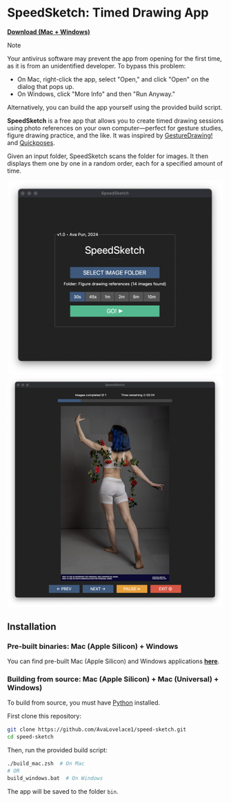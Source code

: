 # SpeedSketch: Timed Drawing App

**[Download (Mac + Windows)](https://github.com/AvaLovelace1/speed-sketch/releases/latest)**

>[!NOTE]
> Your antivirus software may prevent the app from opening for the first time, as it is from an unidentified developer. To bypass this problem:
> - On Mac, right-click the app, select "Open," and click "Open" on the dialog that pops up.
> - On Windows, click "More Info" and then "Run Anyway."
> 
> Alternatively, you can build the app yourself using the provided build script.

**SpeedSketch** is a free app that allows you to create timed drawing sessions using photo references on your own
computer—perfect for gesture studies, figure drawing practice, and the like.
It was inspired by [GestureDrawing!](https://cubebrush.co/advanches/products/d9q6yq/gesturedrawing?q=gesturedrawing)
and [Quickposes](https://quickposes.com/en/desktop-app).

Given an input folder, SpeedSketch scans the folder for images. It then displays them one by one in a
random order, each for a specified amount of time.

<img src="screenshot-1.png" width="500" alt="Screenshot: Main Menu"/>
<img src="screenshot-2.png" width="500" alt="Screenshot: Image Viewer"/> 

## Installation

### Pre-built binaries: Mac (Apple Silicon) + Windows

You can find pre-built Mac (Apple Silicon) and Windows applications
**[here](https://github.com/AvaLovelace1/speed-sketch/releases/latest)**.

### Building from source: Mac (Apple Silicon) + Mac (Universal) + Windows)

To build from source, you must have [Python](https://www.python.org/downloads/) installed.

First clone this repository:

```bash
git clone https://github.com/AvaLovelace1/speed-sketch.git
cd speed-sketch
```

Then, run the provided build script:

```bash
./build_mac.zsh  # On Mac
# OR
build_windows.bat  # On Windows
```

The app will be saved to the folder `bin`.
